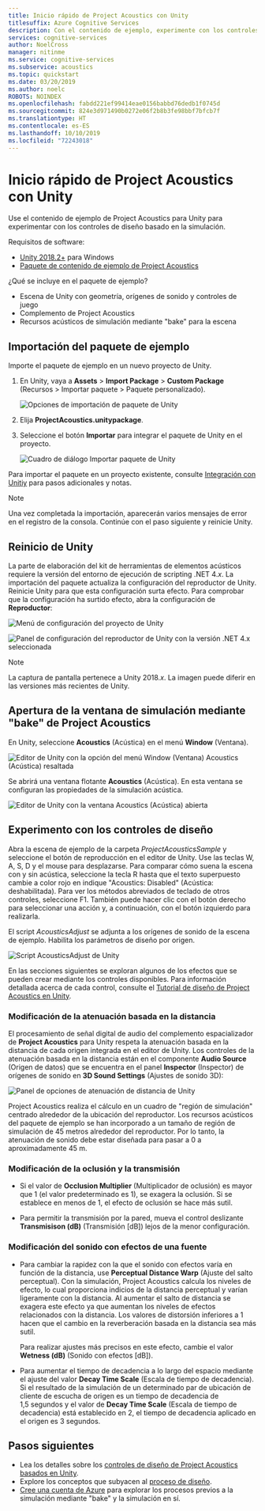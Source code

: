 ```yaml
---
title: Inicio rápido de Project Acoustics con Unity
titlesuffix: Azure Cognitive Services
description: Con el contenido de ejemplo, experimente con los controles de diseño de Project Acoustics en Unity y realice la implementación en el escritorio de Windows.
services: cognitive-services
author: NoelCross
manager: nitinme
ms.service: cognitive-services
ms.subservice: acoustics
ms.topic: quickstart
ms.date: 03/20/2019
ms.author: noelc
ROBOTS: NOINDEX
ms.openlocfilehash: fabdd221ef99414eae0156babbd76dedb1f0745d
ms.sourcegitcommit: 824e3d971490b0272e06f2b8b3fe98bbf7bfcb7f
ms.translationtype: HT
ms.contentlocale: es-ES
ms.lasthandoff: 10/10/2019
ms.locfileid: "72243018"
---
```

# <a name="project-acoustics-unity-quickstart"></a>Inicio rápido de Project Acoustics con Unity
Use el contenido de ejemplo de Project Acoustics para Unity para experimentar con los controles de diseño basado en la simulación.

Requisitos de software:
* [Unity 2018.2+](https://unity3d.com) para Windows
* [Paquete de contenido de ejemplo de Project Acoustics](https://www.microsoft.com/download/details.aspx?id=57346)

¿Qué se incluye en el paquete de ejemplo?
* Escena de Unity con geometría, orígenes de sonido y controles de juego
* Complemento de Project Acoustics
* Recursos acústicos de simulación mediante "bake" para la escena

## <a name="import-the-sample-package"></a>Importación del paquete de ejemplo
Importe el paquete de ejemplo en un nuevo proyecto de Unity.
1. En Unity, vaya a **Assets** > **Import Package** > **Custom Package** (Recursos > Importar paquete > Paquete personalizado).

    ![Opciones de importación de paquete de Unity](media/import-package.png)  

1. Elija **ProjectAcoustics.unitypackage**.

1. Seleccione el botón **Importar** para integrar el paquete de Unity en el proyecto.  
  
    ![Cuadro de diálogo Importar paquete de Unity](media/import-dialog.png)  

Para importar el paquete en un proyecto existente, consulte [Integración con Unitiy](unity-integration.md) para pasos adicionales y notas.

>[!NOTE]
>Una vez completada la importación, aparecerán varios mensajes de error en el registro de la consola. Continúe con el paso siguiente y reinicie Unity.

## <a name="restart-unity"></a>Reinicio de Unity
La parte de elaboración del kit de herramientas de elementos acústicos requiere la versión del entorno de ejecución de scripting .NET 4.*x*. La importación del paquete actualiza la configuración del reproductor de Unity. Reinicie Unity para que esta configuración surta efecto. Para comprobar que la configuración ha surtido efecto, abra la configuración de **Reproductor**:

![Menú de configuración del proyecto de Unity](media/player-settings.png)  

![Panel de configuración del reproductor de Unity con la versión .NET 4.x seleccionada](media/net45.png)  

>[!NOTE]
>La captura de pantalla pertenece a Unity 2018.*x*. La imagen puede diferir en las versiones más recientes de Unity.

## <a name="open-the-project-acoustics-bake-window"></a>Apertura de la ventana de simulación mediante "bake" de Project Acoustics
En Unity, seleccione **Acoustics** (Acústica) en el menú **Window** (Ventana).

![Editor de Unity con la opción del menú Window (Ventana) Acoustics (Acústica) resaltada](media/window-acoustics.png)

Se abrirá una ventana flotante **Acoustics** (Acústica). En esta ventana se configuran las propiedades de la simulación acústica.

![Editor de Unity con la ventana Acoustics (Acústica) abierta](media/unity-editor-plugin-window.png)  

## <a name="experiment-with-the-design-controls"></a>Experimento con los controles de diseño
Abra la escena de ejemplo de la carpeta *ProjectAcousticsSample* y seleccione el botón de reproducción en el editor de Unity. Use las teclas W, A, S, D y el mouse para desplazarse. Para comparar cómo suena la escena con y sin acústica, seleccione la tecla R hasta que el texto superpuesto cambie a color rojo en indique "Acoustics: Disabled" (Acústica: deshabilitada). Para ver los métodos abreviados de teclado de otros controles, seleccione F1. También puede hacer clic con el botón derecho para seleccionar una acción y, a continuación, con el botón izquierdo para realizarla.

El script *AcousticsAdjust* se adjunta a los orígenes de sonido de la escena de ejemplo. Habilita los parámetros de diseño por origen.

![Script AcousticsAdjust de Unity](media/acoustics-adjust.png)

En las secciones siguientes se exploran algunos de los efectos que se pueden crear mediante los controles disponibles. Para información detallada acerca de cada control, consulte el [Tutorial de diseño de Project Acoustics en Unity](unity-workflow.md).

### <a name="modify-distance-based-attenuation"></a>Modificación de la atenuación basada en la distancia
El procesamiento de señal digital de audio del complemento espacializador de **Project Acoustics** para Unity respeta la atenuación basada en la distancia de cada origen integrada en el editor de Unity. Los controles de la atenuación basada en la distancia están en el componente **Audio Source** (Origen de datos) que se encuentra en el panel **Inspector** (Inspector) de orígenes de sonido en **3D Sound Settings** (Ajustes de sonido 3D):

![Panel de opciones de atenuación de distancia de Unity](media/distance-attenuation.png)

Project Acoustics realiza el cálculo en un cuadro de "región de simulación" centrado alrededor de la ubicación del reproductor. Los recursos acústicos del paquete de ejemplo se han incorporado a un tamaño de región de simulación de 45 metros alrededor del reproductor. Por lo tanto, la atenuación de sonido debe estar diseñada para pasar a 0 a aproximadamente 45 m.

### <a name="modify-occlusion-and-transmission"></a>Modificación de la oclusión y la transmisión
* Si el valor de **Occlusion Multiplier** (Multiplicador de oclusión) es mayor que 1 (el valor predeterminado es 1), se exagera la oclusión. Si se establece en menos de 1, el efecto de oclusión se hace más sutil.

* Para permitir la transmisión por la pared, mueva el control deslizante **Transmisison (dB)** (Transmisión [dB]) lejos de la menor configuración.

### <a name="modify-wetness-for-a-source"></a>Modificación del sonido con efectos de una fuente
* Para cambiar la rapidez con la que el sonido con efectos varía en función de la distancia, use **Perceptual Distance Warp** (Ajuste del salto perceptual). Con la simulación, Project Acoustics calcula los niveles de efecto, lo cual proporciona indicios de la distancia perceptual y varían ligeramente con la distancia. Al aumentar el salto de distancia se exagera este efecto ya que aumentan los niveles de efectos relacionados con la distancia. Los valores de distorsión inferiores a 1 hacen que el cambio en la reverberación basada en la distancia sea más sutil.

   Para realizar ajustes más precisos en este efecto, cambie el valor **Wetness (dB)**  (Sonido con efectos [dB]).

* Para aumentar el tiempo de decadencia a lo largo del espacio mediante el ajuste del valor **Decay Time Scale** (Escala de tiempo de decadencia). Si el resultado de la simulación de un determinado par de ubicación de cliente de escucha de origen es un tiempo de decadencia de 1,5 segundos y el valor de **Decay Time Scale** (Escala de tiempo de decadencia) está establecido en 2, el tiempo de decadencia aplicado en el origen es 3 segundos.

## <a name="next-steps"></a>Pasos siguientes
* Lea los detalles sobre los [controles de diseño de Project Acoustics basados en Unity](unity-workflow.md).
* Explore los conceptos que subyacen al [proceso de diseño](design-process.md).
* [Cree una cuenta de Azure](create-azure-account.md) para explorar los procesos previos a la simulación mediante "bake" y la simulación en sí.
